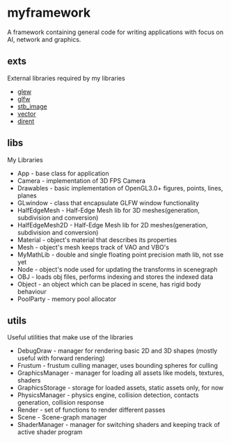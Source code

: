 # myframework
A framework containing general code for writing applications with focus on AI, network and graphics.
## exts
External libraries required by my libraries
- [glew](https://github.com/nigels-com/glew)
- [glfw](https://github.com/glfw/glfw)
- [stb_image](https://github.com/nothings/stb)
- [vector](https://github.com/rkk09c/Vector)
- [dirent](https://github.com/tronkko/dirent)

## libs
My Libraries
- App - base class for application
- Camera - implementation of 3D FPS Camera
- Drawables - basic implementation of OpenGL3.0+ figures, points, lines, planes
- GLwindow - class that encapsulate GLFW window functionality
- HalfEdgeMesh - Half-Edge Mesh lib for 3D meshes(generation, subdivision and conversion)
- HalfEdgeMesh2D - Half-Edge Mesh lib for 2D meshes(generation, subdivision and conversion)
- Material - object's material that describes its properties
- Mesh - object's mesh keeps track of VAO and VBO's 
- MyMathLib - double and single floating point precision math lib, not sse yet
- Node - object's node used for updating the transforms in scenegraph
- OBJ - loads obj files, performs indexing and stores the indexed data
- Object - an object which can be placed in scene, has rigid body behaviour 
- PoolParty - memory pool allocator

## utils
Useful utilities that make use of the libraries
- DebugDraw - manager for rendering basic 2D and 3D shapes (mostly useful with forward rendering)
- Frustum - frustum culling manager, uses bounding spheres for culling
- GraphicsManager - manager for loading all assets like models, textures, shaders
- GraphicsStorage - storage for loaded assets, static assets only, for now
- PhysicsManager - physics engine, collision detection, contacts generation, collision response
- Render - set of functions to render different passes
- Scene - Scene-graph manager
- ShaderManager - manager for switching shaders and keeping track of active shader program
